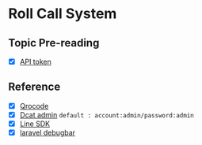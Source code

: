 # Roll Call System

## Topic Pre-reading
- [x] [API token](https://www.pingidentity.com/en/resources/blog/post/ultimate-guide-token-based-authentication.html)
## Reference
 - [x] [Qrocode](https://github.com/endroid/qr-code)
 - [x] [Dcat admin](https://learnku.com/docs/dcat-admin/2.x/brief-introduction/8080) `default : account:admin/password:admin`
 - [x] [Line SDK](https://github.com/line/line-bot-sdk-php)
 - [x] [laravel debugbar](https://github.com/barryvdh/laravel-debugbar)